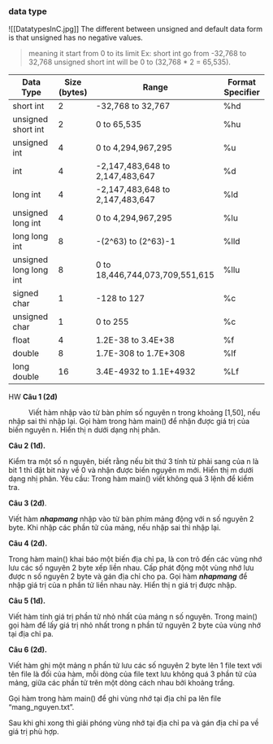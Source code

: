 ### data type
![[DatatypesInC.jpg]]
The different between unsigned and default data form is that unsigned has no negative values.
> meaning it start from 0 to its limit
> Ex: short int go from -32,768 to 32,768 unsigned short int will be 0 to (32,768 * 2 = 65,535).

|Data Type|Size (bytes)|Range|Format Specifier|
|---|---|---|---|
|short int|2|-32,768 to 32,767|%hd|
|unsigned short int |2|0 to 65,535|%hu|
|unsigned int|4|0 to 4,294,967,295|%u|
|int|4|-2,147,483,648 to 2,147,483,647|%d|
|long int|4|-2,147,483,648 to 2,147,483,647|%ld|
|unsigned long int|4|0 to 4,294,967,295|%lu|
|long long int|8|-(2^63) to (2^63)-1|%lld|
|unsigned long long int|8|0 to 18,446,744,073,709,551,615|%llu|
|signed char|1|-128 to 127|%c|
|unsigned char|1|0 to 255|%c|
|float|4|1.2E-38 to 3.4E+38|%f|
|double|8|1.7E-308 to 1.7E+308|%lf|
|long double|16|3.4E-4932 to 1.1E+4932|%Lf|



HW
**Câu 1 (2đ)**

          Viết hàm nhập vào từ bàn phím số nguyên n trong khoảng [1,50], nếu nhập sai thì nhập lại. Gọi hàm trong hàm main() để nhận được giá trị của biến nguyên n. Hiển thị n dưới dạng nhị phân.

**Câu 2 (1đ).**

Kiểm tra một số n nguyên, biết rằng nếu bit thứ 3 tính từ phải sang của n là bit 1 thì đặt bit này về 0 và nhận được biến nguyên m mới. Hiển thị m dưới dạng nhị phân. Yêu cầu: Trong hàm main() viết không quá 3 lệnh để kiểm tra.

**Câu 3 (2đ)**.

Viết hàm **_nhapmang_** nhập vào từ bàn phím mảng động với n số nguyên 2 byte. Khi nhập các phần tử của mảng, nếu nhập sai thì nhập lại.

**Câu 4 (2đ).**

Trong hàm main() khai báo một biến địa chỉ pa, là con trỏ đến các vùng nhớ lưu các số nguyên 2 byte xếp liền nhau. Cấp phát động một vùng nhớ lưu được n số nguyên 2 byte và gán địa chỉ cho pa. Gọi hàm **_nhapmang_** để nhập giá trị của n phần tử liền nhau này. Hiển thị n giá trị được nhập.

**Câu 5 (1đ).**

Viết hàm tính giá trị phần tử nhỏ nhất của mảng n số nguyên. Trong main() gọi hàm để lấy giá trị nhỏ nhất trong n phần tử nguyên 2 byte của vùng nhớ tại địa chỉ pa.

**Câu 6 (2đ).**

Viết hàm ghi một mảng n phần tử lưu các số nguyên 2 byte lên 1 file text với tên file là đối của hàm, mỗi dòng của file text lưu không quá 3 phần tử của mảng, giữa các phần tử trên một dòng cách nhau bởi khoảng trắng.

Gọi hàm trong hàm main() để ghi vùng nhớ tại địa chỉ pa lên file  “mang_nguyen.txt”.

Sau khi ghi xong thì giải phóng vùng nhớ tại địa chỉ pa và gán địa chỉ pa về giá trị phù hợp.